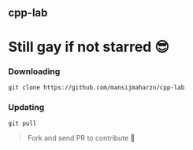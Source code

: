 ## cpp-lab
# Still gay if not starred 😎

### Downloading
```
git clone https://github.com/mansijmaharzn/cpp-lab
```

### Updating
```
git pull
```

> Fork and send PR to contribute 🤪